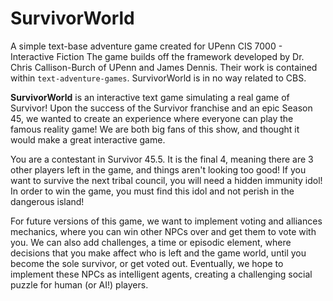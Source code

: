 # SurvivorWorld
A simple text-base adventure game created for UPenn CIS 7000 - Interactive Fiction 
The game builds off the framework developed by Dr. Chris Callison-Burch of UPenn and James Dennis.
Their work is contained within `text-adventure-games`.
SurvivorWorld is in no way related to CBS.

**SurvivorWorld** is an interactive text game simulating a real game of Survivor! Upon the success of the Survivor franchise and an epic Season 45, we wanted to create an experience where everyone can play the famous reality game! We are both big fans of this show, and thought it would make a great interactive game.

You are a contestant in Survivor 45.5. It is the final 4, meaning there are 3 other players left in the game, and things aren't looking too good! If you want to survive the next tribal council, you will need a hidden immunity idol! In order to win the game, you must find this idol and not perish in the dangerous island!

For future versions of this game, we want to implement voting and alliances mechanics, where you can win other NPCs over and get them to vote with you. We can also add challenges, a time or episodic element, where decisions that you make affect who is left and the game world, until you become the sole survivor, or get voted out. Eventually, we hope to implement these NPCs as intelligent agents, creating a challenging social puzzle for human (or AI!) players.
